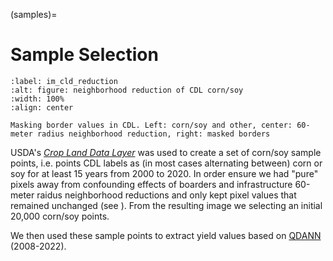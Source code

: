 (samples)=
# Sample Selection

```{figure} ../../assets/cornsoy-reduction
:label: im_cld_reduction
:alt: figure: neighborhood reduction of CDL corn/soy
:width: 100%
:align: center

Masking border values in CDL. Left: corn/soy and other, center: 60-meter radius neighborhood reduction, right: masked borders
```

USDA's [_Crop Land Data Layer_](https://developers.google.com/earth-engine/datasets/catalog/USDA_NASS_CDL) was used to create a set of corn/soy sample points, i.e. points CDL labels as (in most cases alternating between) corn or soy for at least 15 years from 2000 to 2020. In order ensure we had "pure" pixels away from confounding effects of boarders and infrastructure 60-meter raidus neighborhood reductions and only kept pixel values that remained unchanged (see [](#im_cld_reduction)). From the resulting image we selecting an initial 20,000 corn/soy points.



We then used these sample points to extract yield values based on [QDANN](https://gee-community-catalog.org/projects/qdann/) (2008-2022).

